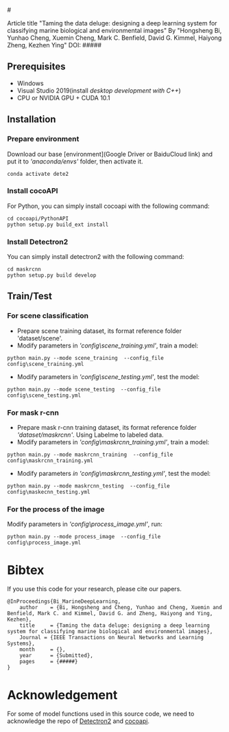 #<base target="_blank"/>


Article title "Taming the data deluge: designing a deep learning system for classifying marine biological and environmental images"
By "Hongsheng Bi, Yunhao Cheng, Xuemin Cheng, Mark C. Benfield, David G. Kimmel, Haiyong Zheng, Kezhen Ying"
DOI: #####

## Prerequisites
- Windows
- Visual Studio 2019(install *desktop development with C++*)
- CPU or NVIDIA GPU + CUDA 10.1

## Installation

### Prepare environment
Download our base [environment](Google Driver or BaiduCloud link) and put it to *'anaconda/envs'* folder, then activate it.
  
```shell
conda activate dete2
``` 

### Install cocoAPI
For Python, you can simply install cocoapi with the following command:

```shell
cd cocoapi/PythonAPI
python setup.py build_ext install
``` 

### Install Detectron2
You can simply install detectron2 with the following command:

```shell
cd maskrcnn
python setup.py build develop
``` 

## Train/Test
### For scene classification
- Prepare scene training dataset, its format reference folder 'dataset/scene'.
- Modify parameters in *'config\scene_training.yml'*, train a model:
```shell
python main.py --mode scene_training  --config_file config\scene_training.yml
```

- Modify parameters in *'config\scene_testing.yml'*, test the model:
```shell
python main.py --mode scene_testing  --config_file config\scene_testing.yml
```

### For mask r-cnn
- Prepare mask r-cnn training dataset, its format reference folder *'dataset/maskrcnn'*. Using Labelme to labeled data.  
- Modify parameters in *'config\maskrcnn_training.yml'*, train a model:
```shell
python main.py --mode maskrcnn_training  --config_file config\maskrcnn_training.yml
```
- Modify parameters *in 'config\maskrcnn_testing.yml'*, test the model:
```shell
python main.py --mode maskrcnn_testing  --config_file config\maskecnn_testing.yml
```
### For the process of the image
Modify parameters in *'config\process_image.yml'*, run:
```shell
python main.py --mode process_image  --config_file config\process_image.yml
```

# Bibtex
If you use this code for your research, please cite our papers.

```
@InProceedings{Bi_MarineDeepLearning,
    author    = {Bi, Hongsheng and Cheng, Yunhao and Cheng, Xuemin and Benfield, Mark C. and Kimmel, David G. and Zheng, Haiyong and Ying, Kezhen},
    title     = {Taming the data deluge: designing a deep learning system for classifying marine biological and environmental images},
    Journal = {IEEE Transactions on Neural Networks and Learning Systems},
    month     = {},
    year      = {Submitted},
    pages     = {#####}
}
```

# Acknowledgement
For some of model functions used in this source code, we need to acknowledge the repo of [Detectron2](https://github.com/facebookresearch/detectron2) and [cocoapi](https://github.com/cocodataset/cocoapi).
